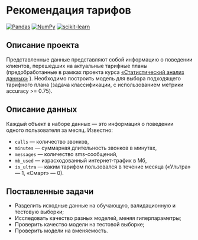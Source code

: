 # Рекомендация тарифов

[![Pandas](https://img.shields.io/badge/Pandas-1.2-blue.svg)](https://pandas.pydata.org/) [![NumPy](https://img.shields.io/badge/NumPy-1.19-cyan.svg)](https://numpy.org/) [![scikit-learn](https://img.shields.io/badge/sklearn-0.24-orange.svg)](https://scikit-learn.org/)

## Описание проекта

Представленные данные представляют собой информацию о поведении клиентов, перешедших на актуальные тарифные планы (предобработанные в рамках проекта курса  [«Статистический анализ данных»](../03_statistical) ). Необходимо построить модель для выбора подходящего тарифного плана (задача классификации, с использованием метрики accuracy >= 0.75).

## Описание данных
Каждый объект в наборе данных — это информация о поведении одного пользователя за месяц. Известно:

- `сalls` — количество звонков,
- `minutes` — суммарная длительность звонков в минутах,
- `messages` — количество sms-сообщений,
- `mb_used` — израсходованный интернет-трафик в Мб,
- `is_ultra` — каким тарифом пользовался в течение месяца («Ультра» — 1, «Смарт» — 0).
    
## Поставленные задачи

- Разделить исходные данные на обучающую, валидационную и тестовую выборки;
- Исследовать качество разных моделей, меняя гиперпараметры;
- Проверить качество модели на тестовой выборке;
- Проверить модели на вменяемость.
